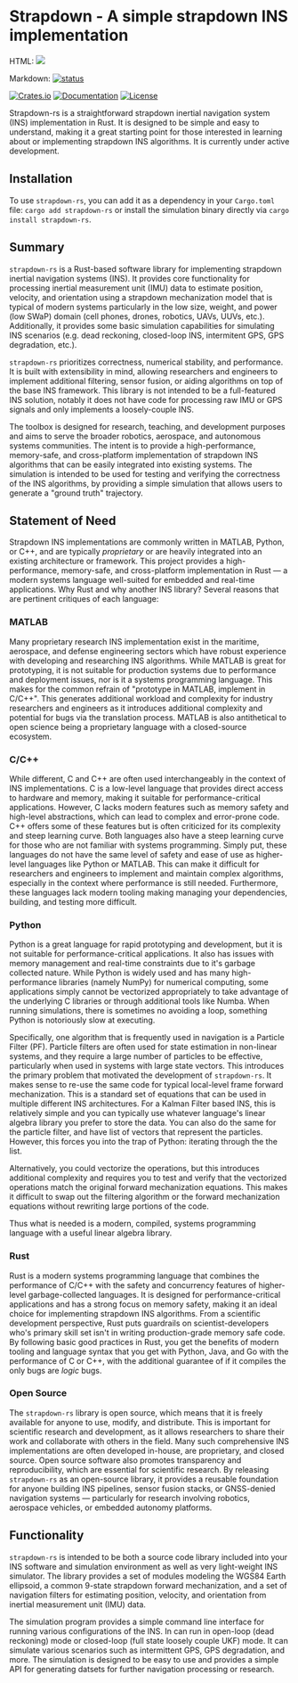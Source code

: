 # Strapdown - A simple strapdown INS implementation

HTML: <a href="https://joss.theoj.org/papers/5079592cc860d1435482a4a7764edcd4"><img src="https://joss.theoj.org/papers/5079592cc860d1435482a4a7764edcd4/status.svg"></a>

Markdown: [![status](https://joss.theoj.org/papers/5079592cc860d1435482a4a7764edcd4/status.svg)](https://joss.theoj.org/papers/5079592cc860d1435482a4a7764edcd4)

[![Crates.io](https://img.shields.io/crates/v/strapdown-rs.svg)](https://crates.io/crates/strapdown-rs)
[![Documentation](https://docs.rs/strapdown-rs/badge.svg)](https://docs.rs/strapdown-rs)
[![License](https://img.shields.io/crates/l/strapdown-rs.svg)](https://crates.io/crates/strapdown-rs)

Strapdown-rs is a straightforward strapdown inertial navigation system (INS) implementation in Rust. It is designed to be simple and easy to understand, making it a great starting point for those interested in learning about or implementing strapdown INS algorithms. It is currently under active development.

## Installation

To use `strapdown-rs`, you can add it as a dependency in your `Cargo.toml` file: `cargo add strapdown-rs` or install the simulation binary directly via `cargo install strapdown-rs`.

## Summary

`strapdown-rs` is a Rust-based software library for implementing strapdown inertial navigation systems (INS). It provides core functionality for processing inertial measurement unit (IMU) data to estimate position, velocity, and orientation using a strapdown mechanization model that is typical of modern systems particularly in the low size, weight, and power (low SWaP) domain (cell phones, drones, robotics, UAVs, UUVs, etc.). Additionally, it provides some basic simulation capabilities for simulating INS scenarios (e.g. dead reckoning, closed-loop INS, intermitent GPS, GPS degradation, etc.).

`strapdown-rs` prioritizes correctness, numerical stability, and performance. It is built with extensibility in mind, allowing researchers and engineers to implement additional filtering, sensor fusion, or aiding algorithms on top of the base INS framework. This library is not intended to be a full-featured INS solution, notably it does not have code for processing raw IMU or GPS signals and only implements a loosely-couple INS.

The toolbox is designed for research, teaching, and development purposes and aims to serve the broader robotics, aerospace, and autonomous systems communities. The intent is to provide a high-performance, memory-safe, and cross-platform implementation of strapdown INS algorithms that can be easily integrated into existing systems. The simulation is intended to be used for testing and verifying the correctness of the INS algorithms, by providing a simple simulation that allows users to generate a "ground truth" trajectory.

## Statement of Need

Strapdown INS implementations are commonly written in MATLAB, Python, or C++, and are typically *proprietary* or are heavily integrated into an existing architecture or framework. This project provides a high-performance, memory-safe, and cross-platform implementation in Rust — a modern systems language well-suited for embedded and real-time applications. Why Rust and why another INS library? Several reasons that are pertinent critiques of each language:

### MATLAB

Many proprietary research INS implementation exist in the maritime, aerospace, and defense engineering sectors which have robust experience with developing and researching INS algorithms. While MATLAB is great for prototyping, it is not suitable for production systems due to performance and deployment issues, nor is it a systems programming language. This makes for the common refrain of "prototype in MATLAB, implement in C/C++". This generates additional workload and complexity for industry researchers and engineers as it introduces additional complexity and potential for bugs via the translation process. MATLAB is also antithetical to open science being a proprietary language with a closed-source ecosystem.

### C/C++

While different, C and C++ are often used interchangeably in the context of INS implementations. C is a low-level language that provides direct access to hardware and memory, making it suitable for performance-critical applications. However, C lacks modern features such as memory safety and high-level abstractions, which can lead to complex and error-prone code. C++ offers some of these features but is often criticized for its complexity and steep learning curve. Both languages also have a steep learning curve for those who are not familiar with systems programming. Simply put, these languages do not have the same level of safety and ease of use as higher-level languages like Python or MATLAB. This can make it difficult for researchers and engineers to implement and maintain complex algorithms, especially in the context where performance is still needed. Furthermore, these languages lack modern tooling making managing your dependencies, building, and testing more difficult.

### Python

Python is a great language for rapid prototyping and development, but it is not suitable for performance-critical applications. It also has issues with memory management and real-time constraints due to it's garbage collected nature. While Python is widely used and has many high-performance libraries (namely NumPy) for numerical computing, some applications simply cannot be vectorized appropriately to take advantage of the underlying C libraries or through additional tools like Numba. When running simulations, there is sometimes no avoiding a loop, something Python is notoriously slow at executing.

Specifically, one algorithm that is frequently used in navigation is a Particle Filter (PF). Particle filters are often used for state estimation in non-linear systems, and they require a large number of particles to be effective, particularly when used in systems with large state vectors. This introduces the primary problem that motivated the development of `strapdown-rs`. It makes sense to re-use the same code for typical local-level frame forward mechanization. This is a standard set of equations that can be used in multiple different INS architectures. For a Kalman Filter based INS, this is relatively simple and you can typically use whatever language's linear algebra library you prefer to store the data. You can also do the same for the particle filter, and have list of vectors that represent the particles. However, this forces you into the trap of Python: iterating through the the list.

Alternatively, you could vectorize the operations, but this introduces additional complexity and requires you to test and verify that the vectorized operations match the original forward mechanization equations. This makes it difficult to swap out the filtering algorithm or the forward mechanization equations without rewriting large portions of the code.

Thus what is needed is a modern, compiled, systems programming language with a useful linear algebra library.

### Rust

Rust is a modern systems programming language that combines the performance of C/C++ with the safety and concurrency features of higher-level garbage-collected languages. It is designed for performance-critical applications and has a strong focus on memory safety, making it an ideal choice for implementing strapdown INS algorithms. From a scientific development perspective, Rust puts guardrails on scientist-developers who's primary skill set isn't in writing production-grade memory safe code. By following basic good practices in Rust, you get the benefits of modern tooling and language syntax that you get with Python, Java, and Go with the performance of C or C++, with the additional guarantee of if it compiles the only bugs are *logic* bugs.

### Open Source

The `strapdown-rs` library is open source, which means that it is freely available for anyone to use, modify, and distribute. This is important for scientific research and development, as it allows researchers to share their work and collaborate with others in the field. Many such comprehensive INS implementations are often developed in-house, are proprietary, and closed source. Open source software also promotes transparency and reproducibility, which are essential for scientific research. By releasing `strapdown-rs` as an open-source library, it provides a reusable foundation for anyone building INS pipelines, sensor fusion stacks, or GNSS-denied navigation systems — particularly for research involving robotics, aerospace vehicles, or embedded autonomy platforms.

## Functionality

`strapdown-rs` is intended to be both a source code library included into your INS software and simulation environment as well as very light-weight INS simulator. The library provides a set of modules modeling the WGS84 Earth ellipsoid, a common 9-state strapdown forward mechanization, and a set of navigation filters for estimating position, velocity, and orientation from inertial measurement unit (IMU) data.

The simulation program provides a simple command line interface for running various configurations of the INS. In can run in open-loop (dead reckoning) mode or closed-loop (full state loosely couple UKF) mode. It can simulate various scenarios such as intermittent GPS, GPS degradation, and more. The simulation is designed to be easy to use and provides a simple API for generating datsets for further navigation processing or research.